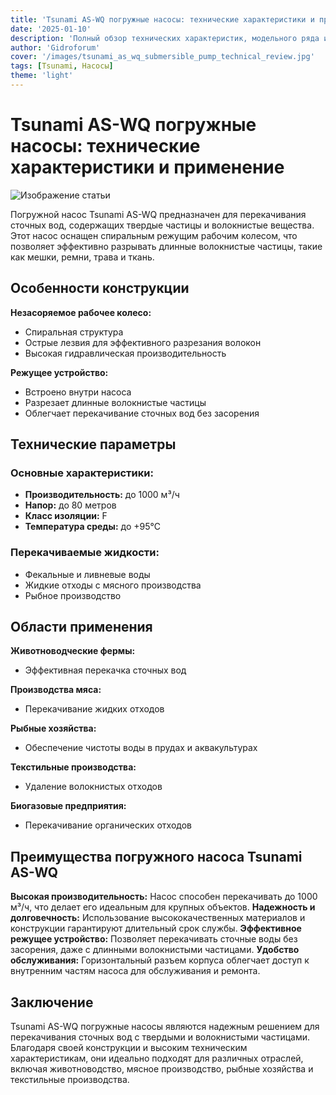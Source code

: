 ```yaml
---
title: 'Tsunami AS-WQ погружные насосы: технические характеристики и применение'
date: '2025-01-10'
description: 'Полный обзор технических характеристик, модельного ряда и областей применения погружных насосов Tsunami AS-WQ для сточных вод.'
author: 'Gidroforum'
cover: '/images/tsunami_as_wq_submersible_pump_technical_review.jpg'
tags: [Tsunami, Насосы]
theme: 'light'
---
```


# Tsunami AS-WQ погружные насосы: технические характеристики и применение

![Изображение статьи](/images/tsunami_as_wq_submersible_pump_technical_review.jpg)

Погружной насос Tsunami AS-WQ предназначен для перекачивания сточных вод, содержащих твердые частицы и волокнистые вещества. Этот насос оснащен спиральным режущим рабочим колесом, что позволяет эффективно разрывать длинные волокнистые частицы, такие как мешки, ремни, трава и ткань.

## Особенности конструкции

**Незасоряемое рабочее колесо:**
- Спиральная структура
- Острые лезвия для эффективного разрезания волокон
- Высокая гидравлическая производительность

**Режущее устройство:**
- Встроено внутри насоса
- Разрезает длинные волокнистые частицы
- Облегчает перекачивание сточных вод без засорения

## Технические параметры

### Основные характеристики:

- **Производительность:** до 1000 м³/ч
- **Напор:** до 80 метров
- **Класс изоляции:** F
- **Температура среды:** до +95°C

### Перекачиваемые жидкости:
- Фекальные и ливневые воды
- Жидкие отходы с мясного производства
- Рыбное производство

## Области применения

**Животноводческие фермы:**
- Эффективная перекачка сточных вод

**Производства мяса:**
- Перекачивание жидких отходов

**Рыбные хозяйства:**
- Обеспечение чистоты воды в прудах и аквакультурах

**Текстильные производства:**
- Удаление волокнистых отходов

**Биогазовые предприятия:**
- Перекачивание органических отходов

## Преимущества погружного насоса Tsunami AS-WQ

**Высокая производительность:** Насос способен перекачивать до 1000 м³/ч, что делает его идеальным для крупных объектов.
**Надежность и долговечность:** Использование высококачественных материалов и конструкции гарантируют длительный срок службы.
**Эффективное режущее устройство:** Позволяет перекачивать сточные воды без засорения, даже с длинными волокнистыми частицами.
**Удобство обслуживания:** Горизонтальный разъем корпуса облегчает доступ к внутренним частям насоса для обслуживания и ремонта.

## Заключение

Tsunami AS-WQ погружные насосы являются надежным решением для перекачивания сточных вод с твердыми и волокнистыми частицами. Благодаря своей конструкции и высоким техническим характеристикам, они идеально подходят для различных отраслей, включая животноводство, мясное производство, рыбные хозяйства и текстильные производства.
